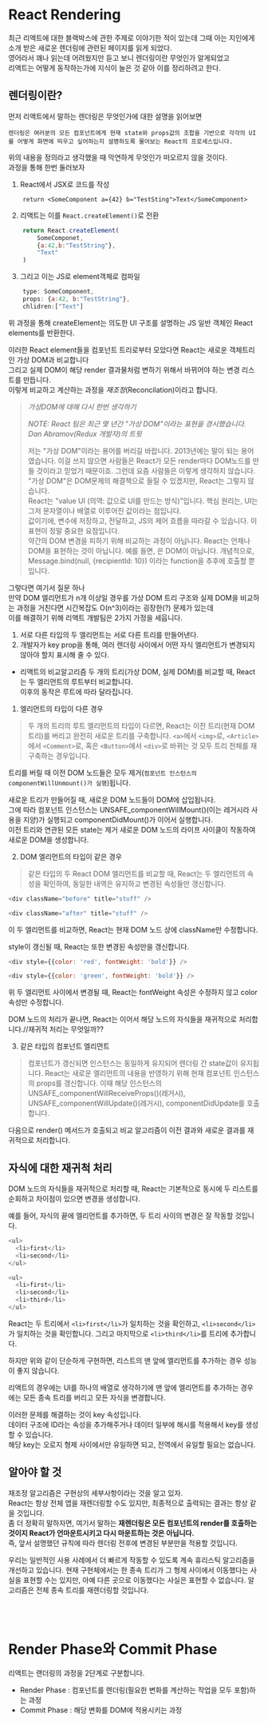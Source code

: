 # React Rendering

최근 리액트에 대한 블랙박스에 관한 주제로 이야기한 적이 있는데 그때 아는 지인에게 소개 받은 새로운 렌더링에 관련된 페이지를 읽게 되었다.  
영어라서 꽤나 읽는데 어려웠지만 듣고 보니 렌더링이란 무엇인가 알게되었고   
리액트는 어떻게 동작하는가에 지식이 늘은 것 같아 이를 정리하려고 한다.

## 렌더링이란?
먼저 리액트에서 말하는 렌더링은 무엇인가에 대한 설명을 읽어보면
```
렌더링은 여러분의 모든 컴포넌트에게 현재 state와 props값의 조합을 기반으로 각각의 UI를 어떻게 화면에 띄우고 싶어하는지 설명하도록 물어보는 React의 프로세스입니다.
```
위의 내용을 정의라고 생각했을 때 막연하게 무엇인가 떠오르지 않을 것이다.  
과정을 통해 한번 둘러보자

1. React에서 JSX로 코드를 작성
```JSX
    return <SomeComponent a={42} b="TestSting">Text</SomeComponent>
```  

2. 리액트는 이를 `React.createElement()`로 전환
```js
    return React.createElement(
        SomeComponet,
        {a:42,b:"TestString"},
        "Text"
    )
```
3. 그리고 이는 JS로 element객체로 컴파일
```js
    type: SomeComponent,
    props: {a:42, b:"TestString"},
    chlidren:["Text"]
```

위 과정을 통해 createElement는 의도한 UI 구조를 설명하는 JS 일반 객체인 React elements를 반환한다.

이러한 React element들을 컴포넌트 트리로부터 모았다면 React는 새로운 객체트리인 가상 DOM과 비교합니다  
그리고 실제 DOM이 해당 render 결과물처럼 변하기 위해서 바뀌어야 하는 변경 리스트를 만듭니다.   
이렇게 비교하고 계산하는 과정을 *재조정*(Reconcilation)이라고 합니다.   


> *가상DOM에 대해 다시 한번 생각하기*  
>   
> *NOTE: React 팀은 최근 몇 년간 "가상 DOM"이라는 표현을 경시했습니다. Dan Abramov(Redux 개발자)의 트윗*
> 
>저는 "가상 DOM"이라는 용어를 버리길 바랍니다. 2013년에는 말이 되는 용어였습니다. 이걸 쓰지 않으면 사람들은 React가 모든 render마다 DOM노드를 만들 것이라고 믿었기 때문이죠. 그런데 요즘 사람들은 이렇게 생각하지 않습니다.    
"가상 DOM"은 DOM문제의 해결책으로 들릴 수 있겠지만, React는 그렇지 않습니다.   
React는 "value UI (의역: 값으로 UI를 만드는 방식)"입니다. 핵심 원리는, UI는 그저 문자열이나 배열로 이루어진 값이라는 점입니다.  
 값이기에, 변수에 저장하고, 전달하고, JS의 제어 흐름을 따라갈 수 있습니다. 이 표현이 정말 중요한 요점입니다.  
  약간의 DOM 변경을 피하기 위해 비교하는 과정이 아닙니다. React는 언제나 DOM을 표현하는 것이 아닙니다. 예를 들면, <Message recipientId={10} /> 은 DOM이 아닙니다. 개념적으로, Message.bind(null, {recipientId: 10}) 이라는 function을 추후에 호출할 뿐입니다.

그렇다면 여기서 질문 하나  
만약 DOM 엘리먼트가 n개 이상일 경우를 가상 DOM 트리 구조와 실제 DOM을 비교하는 과정을 거친다면 시간복잡도 O(n^3)이라는 굉장한(?) 문제가 있는데  
이를 해결하기 위해 리액트 개발팀은 2가지 가정을 세웁니다.  

1. 서로 다른 타입의 두 엘리먼트는 서로 다른 트리를 만들어낸다.
2. 개발자가 key prop을 통해, 여러 렌더링 사이에서 어떤 자식 엘리먼트가 변경되지 않아야 할지 표시해 줄 수 있다.

* 리액트의 비교알고리즘
두 개의 트리(가상 DOM, 실제 DOM)를 비교할 때, React는 두 엘리먼트의 루트부터 비교합니다.  
이후의 동작은 루트에 따라 달라집니다. 

1. 엘리먼트의 타입이 다른 경우

>두 개의 트리의 루트 엘리먼트의 타입이 다르면, React는 이전 트리(현재 DOM 트리)를 버리고 완전히 새로운 트리를 구축합니다. `<a>`에서 `<img>`로, `<Article>`에서 `<Comment>`로, 혹은 `<Button>`에서 `<div>`로 바뀌는 것 모두 트리 전체를 재구축하는 경우입니다.

트리를 버릴 때 이전 DOM 노드들은 모두 제거(``컴포넌트 인스턴스의 componentWillUnmount()가 실행``)됩니다.  
  
 새로운 트리가 만들어질 때, 새로운 DOM 노드들이 DOM에 삽입됩니다.  
 그에 따라 컴포넌트 인스턴스는 UNSAFE_componentWillMount()(이는 레거시라 사용을 지양)가 실행되고 componentDidMount()가 이어서 실행합니다.   
이전 트리와 연관된 모든 state는 제거 새로운 DOM 노드의 라이프 사이클이 작동하여 새로운 DOM을 생성합니다.

2. DOM 엘리먼트의 타입이 같은 경우
>같은 타입의 두 React DOM 엘리먼트를 비교할 때, React는 두 엘리먼트의 속성을 확인하여, 동일한 내역은 유지하고 변경된 속성들만 갱신합니다. 

```js
<div className="before" title="stuff" />

<div className="after" title="stuff" />
```

이 두 엘리먼트를 비교하면, React는 현재 DOM 노드 상에 className만 수정합니다.

style이 갱신될 때, React는 또한 변경된 속성만을 갱신합니다.
```js
<div style={{color: 'red', fontWeight: 'bold'}} />

<div style={{color: 'green', fontWeight: 'bold'}} />

```
위 두 엘리먼트 사이에서 변경될 때, React는 fontWeight 속성은 수정하지 않고 color 속성만 수정합니다.

DOM 노드의 처리가 끝나면, React는 이어서 해당 노드의 자식들을 재귀적으로 처리합니다.//재귀적 처리는 무엇일까??


3. 같은 타입의 컴포넌트 엘리먼트

>컴포넌트가 갱신되면 인스턴스는 동일하게 유지되어 렌더링 간 state값이  유지됩니다. React는 새로운 엘리먼트의 내용을 반영하기 위해 현재 컴포넌트 인스턴스의 props를 갱신합니다. 이때 해당 인스턴스의 UNSAFE_componentWillReceiveProps()(레거시), UNSAFE_componentWillUpdate()(레거시), componentDidUpdate를 호출합니다.

다음으로 render() 메서드가 호출되고 비교 알고리즘이 이전 결과와 새로운 결과를 재귀적으로 처리합니다.

## 자식에 대한 재귀척 처리
  
DOM 노드의 자식들을 재귀적으로 처리할 때, React는 기본적으로 동시에 두 리스트를 순회하고 차이점이 있으면 변경을 생성합니다.

예를 들어, 자식의 끝에 엘리먼트를 추가하면, 두 트리 사이의 변경은 잘 작동할 것입니다.
```js
<ul>
  <li>first</li>
  <li>second</li>
</ul>

<ul>
  <li>first</li>
  <li>second</li>
  <li>third</li>
</ul>
```

React는 두 트리에서 `<li>first</li>`가 일치하는 것을 확인하고, `<li>second</li>`가 일치하는 것을 확인합니다. 그리고 마지막으로 `<li>third</li>`를 트리에 추가합니다.

하지만 위와 같이 단순하게 구현하면, 리스트의 맨 앞에 엘리먼트를 추가하는 경우 성능이 좋지 않습니다. 

리액트의 경우에는 UI를 하나의 배열로 생각하기에 맨 앞에 엘리먼트를 추가하는 경우에는 모든 종속 트리를 버리고 모든 자식을 변경합니다.  

이러한 문제를 해결하는 것이 key 속성입니다.  
데이터 구조에 ID라는 속성을 추가해주거나 데이터 일부에 해시를 적용해서 key를 생성할 수 있습니다.  
 해당 key는 오로지 형제 사이에서만 유일하면 되고, 전역에서 유일할 필요는 없습니다.

## 알아야 할 것
재조정 알고리즘은 구현상의 세부사항이라는 것을 알고 있자.  
React는 항상 전체 앱을 재렌더링할 수도 있지만, 최종적으로 출력되는 결과는 항상 같을 것입니다.   
좀 더 정확히 말하자면, 여기서 말하는 **재렌더링은 모든 컴포넌트의 render를 호출하는 것이지 React가 언마운트시키고 다시 마운트하는 것은 아닙니다.**  
 즉, 앞서 설명했던 규칙에 따라 렌더링 전후에 변경된 부분만을 적용할 것입니다.

우리는 일반적인 사용 사례에서 더 빠르게 작동할 수 있도록 계속 휴리스틱 알고리즘을 개선하고 있습니다. 현재 구현체에서는 한 종속 트리가 그 형제 사이에서 이동했다는 사실을 표현할 수는 있지만, 아예 다른 곳으로 이동했다는 사실은 표현할 수 없습니다. 알고리즘은 전체 종속 트리를 재렌더링할 것입니다.  

<br>
<br>


# Render Phase와 Commit Phase

리액트는 랜더링의 과정을 2단계로 구분합니다.
* Render Phase :  컴포넌트를 렌더링(필요한 변화를 계산하는 작업을 모두 포함)하는 과정
* Commit Phase : 해당 변화를 DOM에 적용시키는 과정
